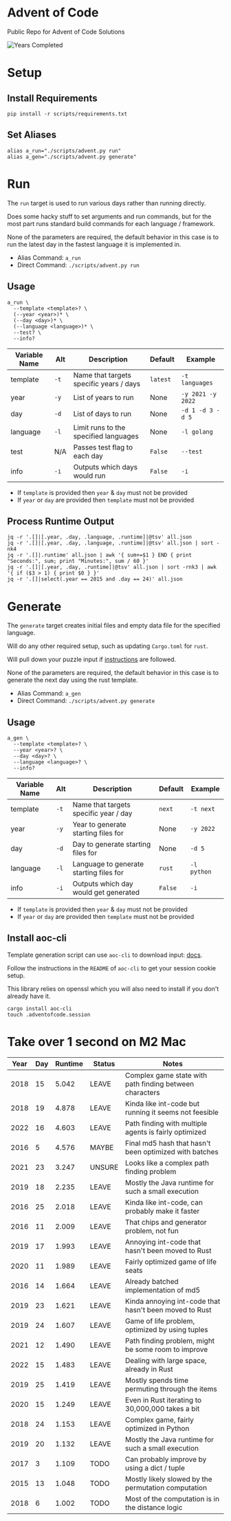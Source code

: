 # Advent of Code

Public Repo for Advent of Code Solutions

![Years Completed](images/advent-completed.png)

# Setup

## Install Requirements

```
pip install -r scripts/requirements.txt
```

## Set Aliases

```
alias a_run="./scripts/advent.py run"
alias a_gen="./scripts/advent.py generate"
```

# Run

The `run` target is used to run various days rather than running directly.

Does some hacky stuff to set arguments and run commands, but for the most part runs
standard build commands for each language / framework.

None of the parameters are required, the default behavior in this case is to run the
latest day in the fastest language it is implemented in.

- Alias Command: `a_run`
- Direct Command: `./scripts/advent.py run`

## Usage

```
a_run \
  --template <template>? \
  (--year <year>)* \
  (--day <day>)* \
  (--language <language>)* \
  --test? \
  --info?
```

| Variable Name | Alt  | Description                             | Default  | Example           |
| ------------- | ---- | --------------------------------------- | -------- | ----------------- |
| template      | `-t` | Name that targets specific years / days | `latest` | `-t languages`    |
| year          | `-y` | List of years to run                    | None     | `-y 2021 -y 2022` |
| day           | `-d` | List of days to run                     | None     | `-d 1 -d 3 -d 5`  |
| language      | `-l` | Limit runs to the specified languages   | None     | `-l golang`       |
| test          | N/A  | Passes test flag to each day            | `False`  | `--test`          |
| info          | `-i` | Outputs which days would run            | `False`  | `-i`              |

- If `template` is provided then `year` & `day` must not be provided
- If `year` or `day` are provided then `template` must not be provided

## Process Runtime Output

```
jq -r '.[]|[.year, .day, .language, .runtime]|@tsv' all.json
jq -r '.[]|[.year, .day, .language, .runtime]|@tsv' all.json | sort -nk4
jq -r '.[]|.runtime' all.json | awk '{ sum+=$1 } END { print "Seconds:", sum; print "Minutes:", sum / 60 }'
jq -r '.[]|[.year, .day, .runtime]|@tsv' all.json | sort -rnk3 | awk '{ if ($3 > 1) { print $0 } }'
jq -r '.[]|select(.year == 2015 and .day == 24)' all.json
```

# Generate

The `generate` target creates initial files and empty data file for the specified language.

Will do any other required setup, such as updating `Cargo.toml` for `rust`.

Will pull down your puzzle input if [instructions](#install-aoc-cli) are followed.

None of the parameters are required, the default behavior in this case is to generate the
next day using the rust template.

- Alias Command: `a_gen`
- Direct Command: `./scripts/advent.py generate`

## Usage

```
a_gen \
  --template <template>? \
  --year <year>? \
  --day <day>? \
  --language <language>? \
  --info?
```

| Variable Name | Alt  | Description                             | Default | Example     |
| ------------- | ---- | --------------------------------------- | ------- | ----------- |
| template      | `-t` | Name that targets specific year / day   | `next`  | `-t next`   |
| year          | `-y` | Year to generate starting files for     | None    | `-y 2022`   |
| day           | `-d` | Day to generate starting files for      | None    | `-d 5`      |
| language      | `-l` | Language to generate starting files for | `rust`  | `-l python` |
| info          | `-i` | Outputs which day would get generated   | `False` | `-i`        |

- If `template` is provided then `year` & `day` must not be provided
- If `year` or `day` are provided then `template` must not be provided

## Install aoc-cli

Template generation script can use `aoc-cli` to download input: [docs](https://github.com/scarvalhojr/aoc-cli).

Follow the instructions in the `README` of `aoc-cli` to get your session cookie setup.

This library relies on openssl which you will also need to install if you don't already have it.

```
cargo install aoc-cli
touch .adventofcode.session
```

# Take over 1 second on M2 Mac

| Year | Day | Runtime | Status | Notes                                                   |
| ---- | --- | ------- | ------ | ------------------------------------------------------- |
| 2018 | 15  | 5.042   | LEAVE  | Complex game state with path finding between characters |
| 2018 | 19  | 4.878   | LEAVE  | Kinda like int-code but running it seems not feesible   |
| 2022 | 16  | 4.603   | LEAVE  | Path finding with multiple agents is fairly optimized   |
| 2016 | 5   | 4.576   | MAYBE  | Final md5 hash that hasn't been optimized with batches  |
| 2021 | 23  | 3.247   | UNSURE | Looks like a complex path finding problem               |
| 2019 | 18  | 2.235   | LEAVE  | Mostly the Java runtime for such a small execution      |
| 2016 | 25  | 2.018   | LEAVE  | Kinda like int-code, can probably make it faster        |
| 2016 | 11  | 2.009   | LEAVE  | That chips and generator problem, not fun               |
| 2019 | 17  | 1.993   | LEAVE  | Annoying int-code that hasn't been moved to Rust        |
| 2020 | 11  | 1.989   | LEAVE  | Fairly optimized game of life seats                     |
| 2016 | 14  | 1.664   | LEAVE  | Already batched implementation of md5                   |
| 2019 | 23  | 1.621   | LEAVE  | Kinda annoying int-code that hasn't been moved to Rust  |
| 2019 | 24  | 1.607   | LEAVE  | Game of life problem, optimized by using tuples         |
| 2021 | 12  | 1.490   | LEAVE  | Path finding problem, might be some room to improve     |
| 2022 | 15  | 1.483   | LEAVE  | Dealing with large space, already in Rust               |
| 2019 | 25  | 1.419   | LEAVE  | Mostly spends time permuting through the items          |
| 2020 | 15  | 1.249   | LEAVE  | Even in Rust iterating to 30,000,000 takes a bit        |
| 2018 | 24  | 1.153   | LEAVE  | Complex game, fairly optimized in Python                |
| 2019 | 20  | 1.132   | LEAVE  | Mostly the Java runtime for such a small execution      |
| 2017 | 3   | 1.109   | TODO   | Can probably improve by using a dict / tuple            |
| 2015 | 13  | 1.048   | TODO   | Mostly likely slowed by the permutation computation     |
| 2018 | 6   | 1.002   | TODO   | Most of the computation is in the distance logic        |
